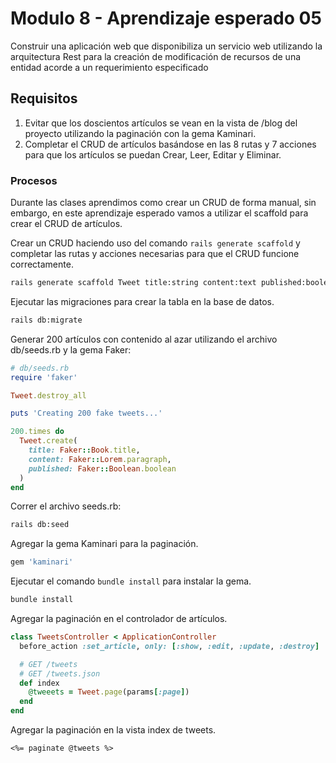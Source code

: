 # Modulo 8 - Aprendizaje esperado 05

Construir una aplicación web que disponibiliza un servicio web utilizando la arquitectura Rest para la creación de modificación de recursos de una entidad acorde a un requerimiento especificado

## Requisitos

1. Evitar que los doscientos artículos se vean en la vista de /blog del proyecto utilizando la paginación con la gema Kaminari.
2. Completar el CRUD de artículos basándose en las 8 rutas y 7 acciones para que los artículos se puedan Crear, Leer, Editar y Eliminar.

### Procesos

Durante las clases aprendimos como crear un CRUD de forma manual, sin embargo, en este aprendizaje esperado vamos a utilizar el scaffold para crear el CRUD de artículos.

Crear un CRUD haciendo uso del comando `rails generate scaffold` y completar las rutas y acciones necesarias para que el CRUD funcione correctamente.

```bash
rails generate scaffold Tweet title:string content:text published:boolean
```

Ejecutar las migraciones para crear la tabla en la base de datos.

```bash
rails db:migrate
```

Generar 200 artículos con contenido al azar utilizando el archivo db/seeds.rb y la gema Faker:

```ruby
# db/seeds.rb
require 'faker'

Tweet.destroy_all

puts 'Creating 200 fake tweets...'

200.times do
  Tweet.create(
    title: Faker::Book.title,
    content: Faker::Lorem.paragraph,
    published: Faker::Boolean.boolean
  )
end
```

Correr el archivo seeds.rb:

```bash
rails db:seed
```

Agregar la gema Kaminari para la paginación.

```ruby
gem 'kaminari'
```

Ejecutar el comando `bundle install` para instalar la gema.

```bash
bundle install
```

Agregar la paginación en el controlador de artículos.

```ruby
class TweetsController < ApplicationController
  before_action :set_article, only: [:show, :edit, :update, :destroy]

  # GET /tweets
  # GET /tweets.json
  def index
    @tweeets = Tweet.page(params[:page])
  end
end
```

Agregar la paginación en la vista index de tweets.

```erb
<%= paginate @tweets %>
```
